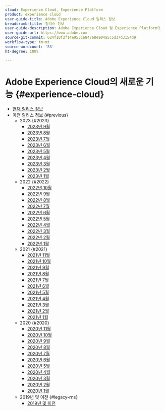 ```yaml
---
cloud: Experience Cloud, Experience Platform
product: experience cloud
user-guide-title: Adobe Experience Cloud 릴리스 정보
breadcrumb-title: 릴리스 정보
user-guide-description: Adobe Experience Cloud 및 Experience Platform의 새로운 기능, 수정 사항 및 중요 공지 사항에 대해 알아봅니다.
user-guide-url: https://www.adobe.com
source-git-commit: 624f10f2f14e953c684768e904a5c5d37d3154d9
workflow-type: tm+mt
source-wordcount: '83'
ht-degree: 100%

---
```



# Adobe Experience Cloud의 새로운 기능 {#experience-cloud}

+ [현재 릴리스 정보](current.md)
+ 이전 릴리스 정보 {#previous}
   + 2023 {#2023}
      + [2023년 9월](c-legacy-releases/2023/09132023.md)
      + [2023년 8월](c-legacy-releases/2023/08092023.md)
      + [2023년 7월](c-legacy-releases/2023/07122023.md)
      + [2023년 6월](c-legacy-releases/2023/06072023.md)
      + [2023년 5월](c-legacy-releases/2023/05102023.md)
      + [2023년 4월](c-legacy-releases/2023/04122023.md)
      + [2023년 3월](c-legacy-releases/2023/03082023.md)
      + [2023년 2월](c-legacy-releases/2023/02082023.md)
      + [2023년 1월](c-legacy-releases/2023/01112023.md)
   + 2022 {#2022}
      + [2022년 10월](c-legacy-releases/2022/10052022.md)
      + [2022년 9월](c-legacy-releases/2022/09072022.md)
      + [2022년 8월](c-legacy-releases/2022/08172022.md)
      + [2022년 7월](c-legacy-releases/2022/07202022.md)
      + [2022년 6월](c-legacy-releases/2022/06152022.md)
      + [2022년 5월](c-legacy-releases/2022/05182022.md)
      + [2022년 4월](c-legacy-releases/2022/04202022.md)
      + [2022년 3월](c-legacy-releases/2022/03232022.md)
      + [2022년 2월](c-legacy-releases/2022/02162022.md)
      + [2022년 1월](c-legacy-releases/2022/01192022.md)
   + 2021 {#2021}
      + [2021년 11월](c-legacy-releases/2021/10282021.md)
      + [2021년 10월](c-legacy-releases/2021/10072021.md)
      + [2021년 9월](c-legacy-releases/2021/09152021.md)
      + [2021년 8월](c-legacy-releases/2021/08192021.md)
      + [2021년 7월](c-legacy-releases/2021/07222021.md)
      + [2021년 6월](c-legacy-releases/2021/06172021.md)
      + [2021년 5월](c-legacy-releases/2021/05202021.md)
      + [2021년 4월](c-legacy-releases/2021/04222021.md)
      + [2021년 3월](c-legacy-releases/2021/03252021.md)
      + [2021년 2월](c-legacy-releases/2021/02182021.md)
      + [2021년 1월](c-legacy-releases/2021/01142021.md)
   + 2020 {#2020}
      + [2020년 11월](c-legacy-releases/2020/10292020.md)
      + [2020년 10월](c-legacy-releases/2020/10082020.md)
      + [2020년 9월](c-legacy-releases/2020/09102020.md)
      + [2020년 8월](c-legacy-releases/2020/08132020.md)
      + [2020년 7월](c-legacy-releases/2020/07162020.md)
      + [2020년 6월](c-legacy-releases/2020/06182020.md)
      + [2020년 5월](c-legacy-releases/2020/05212020.md)
      + [2020년 4월](c-legacy-releases/2020/04162020.md)
      + [2020년 3월](c-legacy-releases/2020/03122020.md)
      + [2020년 2월](c-legacy-releases/2020/02202020.md)
      + [2020년 1월](c-legacy-releases/2020/01162020.md)
   + 2019년 및 이전 {#legacy-rns}
      + [2019년 및 이전](c-legacy-releases/2019-earlier.md)
